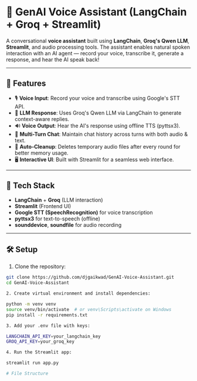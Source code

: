 # 🧠 GenAI Voice Assistant (LangChain + Groq + Streamlit)

A conversational **voice assistant** built using **LangChain**, **Groq's Qwen LLM**, **Streamlit**, and audio processing tools. The assistant enables natural spoken interaction with an AI agent — record your voice, transcribe it, generate a response, and hear the AI speak back!

---

## 🎯 Features

- 🎙️ **Voice Input**: Record your voice and transcribe using Google's STT API.
- 🧠 **LLM Response**: Uses Groq's Qwen LLM via LangChain to generate context-aware replies.
- 🔊 **Voice Output**: Hear the AI's response using offline TTS (pyttsx3).
- 🔁 **Multi-Turn Chat**: Maintain chat history across turns with both audio & text.
- 🧹 **Auto-Cleanup**: Deletes temporary audio files after every round for better memory usage.
- 🖥️ **Interactive UI**: Built with Streamlit for a seamless web interface.

---

## 🚀 Tech Stack

- **LangChain** + **Groq** (LLM interaction)
- **Streamlit** (Frontend UI)
- **Google STT (SpeechRecognition)** for voice transcription
- **pyttsx3** for text-to-speech (offline)
- **sounddevice**, **soundfile** for audio recording

---

## 🛠️ Setup

1. Clone the repository:

```bash
git clone https://github.com/djgaikwad/GenAI-Voice-Assistant.git
cd GenAI-Voice-Assistant

2. Create virtual environment and install dependencies:

python -m venv venv
source venv/bin/activate  # or venv\Scripts\activate on Windows
pip install -r requirements.txt

3. Add your .env file with keys:

LANGCHAIN_API_KEY=your_langchain_key
GROQ_API_KEY=your_groq_key

4. Run the Streamlit app:

streamlit run app.py

# File Structure

